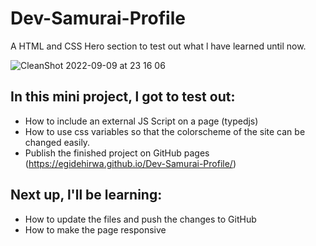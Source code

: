 # Dev-Samurai-Profile
A HTML and CSS Hero section to test out what l have learned until now.

![CleanShot 2022-09-09 at 23 16 06](https://user-images.githubusercontent.com/66557478/189447004-782b9c34-1f40-4d78-92f3-9c4496fd800d.png)

## In this mini project, l got to test out:
- How to include an external JS Script on a page (typedjs)
- How to use css variables so that the colorscheme of the site can be changed easily.
- Publish the finished project on GitHub pages (https://egidehirwa.github.io/Dev-Samurai-Profile/)

## Next up, l'll be learning:
- How to update the files and push the changes to GitHub
- How to make the page responsive
